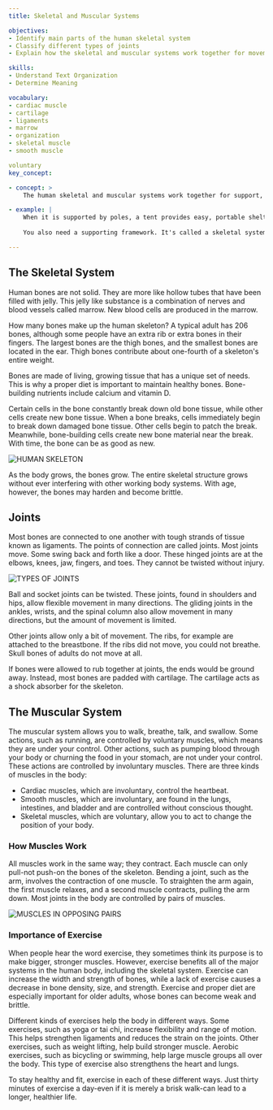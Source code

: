 ```yaml
---
title: Skeletal and Muscular Systems

objectives:
- Identify main parts of the human skeletal system
- Classify different types of joints
- Explain how the skeletal and muscular systems work together for movement

skills:
- Understand Text Organization
- Determine Meaning

vocabulary:
- cardiac muscle
- cartilage
- ligaments
- marrow
- organization
- skeletal muscle
- smooth muscle

voluntary 
key_concept:

- concept: >
    The human skeletal and muscular systems work together for support, protection, and movement.

- example: |
    When it is supported by poles, a tent provides easy, portable shelter for campers. However, hove you ever forgotten to bring tent poles? Without a framework, the tent collapses to the ground.
    
    You also need a supporting framework. It's called a skeletal system. Together, your skeletal and muscular systems support and protect you. They also do what a tent can't. They let you move.

---
```


## The Skeletal System

Human bones are not solid. They are more like hollow tubes that have been filled with jelly. This jelly like substance is a combination of nerves and blood vessels called marrow. New blood cells are produced in the marrow.

How many bones make up the human skeleton? A typical adult has 206 bones, although some people have an extra rib or extra bones in their fingers. The largest bones are the thigh bones, and the smallest bones are located in the ear. Thigh bones contribute about one-fourth of a skeleton's entire weight. 

Bones are made of living, growing tissue that has a unique set of needs. This is why a proper diet is important to maintain healthy bones. Bone-building nutrients include calcium and vitamin D.

Certain cells in the bone constantly break down old bone tissue, while other cells create new bone tissue. When a bone breaks, cells immediately begin to break down damaged bone tissue. Other cells begin to patch the break. Meanwhile, bone-building cells create new bone material near the break. With time, the bone can be as good as new.

![HUMAN SKELETON]()

As the body grows, the bones grow. The entire skeletal structure grows without ever interfering with other working body systems. With age, however, the bones may harden and become brittle.

## Joints

Most bones are connected to one another with tough strands of tissue known as ligaments. The points of connection are called joints. Most joints move. Some swing back and forth like a door. These hinged joints are at the elbows, knees, jaw, fingers, and toes. They cannot be twisted without injury.

![TYPES OF JOINTS]()

Ball and socket joints can be twisted. These joints, found in shoulders and hips, allow flexible movement in many directions. The gliding joints in the ankles, wrists, and the spinal column also allow movement in many directions, but the amount of movement is limited.

Other joints allow only a bit of movement. The ribs, for example are attached to the breastbone. If the ribs did not move, you could not breathe. Skull bones of adults do not move at all.

If bones were allowed to rub together at joints, the ends would be ground away. Instead, most bones are padded with cartilage. The cartilage acts as a shock absorber for the skeleton.

## The Muscular System

The muscular system allows you to walk, breathe, talk, and swallow. Some actions, such as running, are controlled by voluntary muscles, which means they are under your control. Other actions, such as pumping blood through your body or churning the food in your stomach, are not under your control. These actions are controlled by involuntary muscles. There are three kinds of muscles in the body:

  * Cardiac muscles, which are involuntary, control the heartbeat.
  * Smooth muscles, which are involuntary, are found in the lungs, intestines, and bladder and are controlled without conscious thought.
  * Skeletal muscles, which are voluntary, allow you to act to change the position of your body.

### How Muscles Work

All muscles work in the same way; they contract. Each muscle can only pull-not push-on the bones of the skeleton. Bending a joint, such as the arm, involves the contraction of one muscle. To straighten the arm again, the first muscle relaxes, and a second muscle contracts, pulling the arm down. Most joints in the body are controlled by pairs of muscles.

![MUSCLES IN OPPOSING PAIRS]()

### Importance of Exercise

When people hear the word exercise, they sometimes think its purpose is to make bigger, stronger muscles. However, exercise benefits all of the major systems in the human body, including the skeletal system. Exercise can increase the width and strength of bones, while a lack of exercise causes a decrease in bone density, size, and strength. Exercise and proper diet are especially important for older adults, whose bones can become weak and brittle.

Different kinds of exercises help the body in different ways. Some exercises, such as yoga or tai chi, increase flexibility and range of motion. This helps strengthen ligaments and reduces the strain on the joints. Other exercises, such as weight lifting, help build stronger muscle. Aerobic exercises, such as bicycling or swimming, help large muscle groups all over the body. This type of exercise also strengthens the heart and lungs.

To stay healthy and fit, exercise in each of these different ways. Just thirty minutes of exercise a day-even if it is merely a brisk walk-can lead to a longer, healthier life.